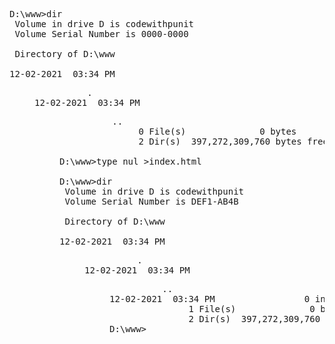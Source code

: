 <pre>
D:\www>dir
 Volume in drive D is codewithpunit
 Volume Serial Number is 0000-0000

 Directory of D:\www

12-02-2021  03:34 PM    <DIR>          .
12-02-2021  03:34 PM    <DIR>          ..
               0 File(s)              0 bytes
               2 Dir(s)  397,272,309,760 bytes free

D:\www>type nul >index.html

D:\www>dir
 Volume in drive D is codewithpunit
 Volume Serial Number is DEF1-AB4B

 Directory of D:\www

12-02-2021  03:34 PM    <DIR>          .
12-02-2021  03:34 PM    <DIR>          ..
12-02-2021  03:34 PM                 0 index.html
               1 File(s)              0 bytes
               2 Dir(s)  397,272,309,760 bytes free
D:\www>
</pre>
